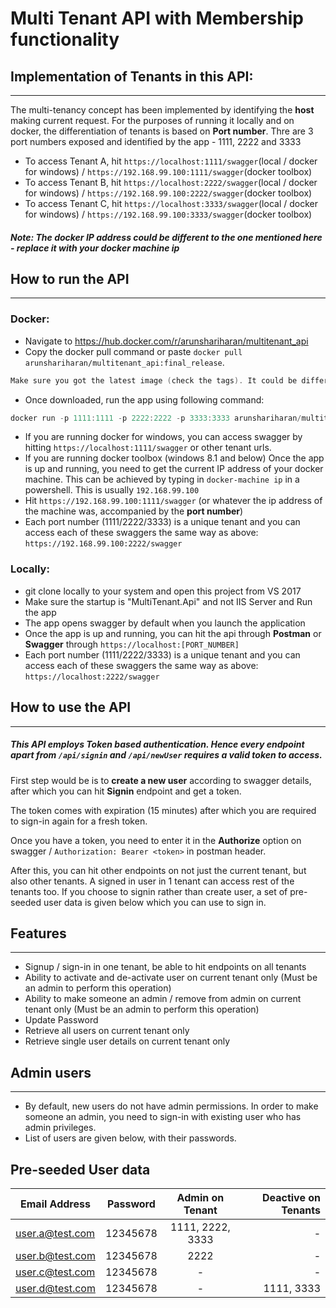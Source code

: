 # Multi Tenant API with Membership functionality

## Implementation of Tenants in this API:
----------------------------------------
The multi-tenancy concept has been implemented by identifying the **host** making current request.
For the purposes of running it locally and on docker, the differentiation of tenants is based on **Port number**. Thre are 3 port numbers exposed and identified by the app - 1111, 2222 and 3333

* To access Tenant A, hit `https://localhost:1111/swagger`(local / docker for windows) / `https://192.168.99.100:1111/swagger`(docker toolbox)
* To access Tenant B, hit `https://localhost:2222/swagger`(local / docker for windows) / `https://192.168.99.100:2222/swagger`(docker toolbox)
* To access Tenant C, hit `https://localhost:3333/swagger`(local / docker for windows) / `https://192.168.99.100:3333/swagger`(docker toolbox)

##### Note: The docker IP address could be different to the one mentioned here - replace it with your docker machine ip

## How to run the API
---------------------
### Docker:
* Navigate to https://hub.docker.com/r/arunshariharan/multitenant_api
* Copy the docker pull command or paste `docker pull arunshariharan/multitenant_api:final_release`.

```powershell
Make sure you got the latest image (check the tags). It could be different to the one mentioned above.
```

* Once downloaded, run the app using following command:

```powershell
docker run -p 1111:1111 -p 2222:2222 -p 3333:3333 arunshariharan/multitenant_api:final_release
```

* If you are running docker for windows, you can access swagger by hitting `https://localhost:1111/swagger` or other tenant urls.
* If you are running docker toolbox (windows 8.1 and below) Once the app is up and running, you need to get the current IP address of your docker machine. This can be achieved by typing in `docker-machine ip` in a powershell. This is usually `192.168.99.100`
* Hit `https://192.168.99.100:1111/swagger` (or whatever the ip address of the machine was, accompanied by the **port number**)
* Each port number (1111/2222/3333) is a unique tenant and you can access each of these swaggers the same way as above: `https://192.168.99.100:2222/swagger`


### Locally:

* git clone locally to your system and open this project from VS 2017
* Make sure the startup is "MultiTenant.Api" and not IIS Server and Run the app
* The app opens swagger by default when you launch the application
* Once the app is up and running, you can hit the api through **Postman** or **Swagger** through `https://localhost:[PORT_NUMBER]`
* Each port number (1111/2222/3333) is a unique tenant and you can access each of these swaggers the same way as above: `https://localhost:2222/swagger`

## How to use the API
---------------------
##### This API employs *Token based authentication*. Hence every endpoint apart from `/api/signin` and `/api/newUser` requires a valid token to access.



First step would be is to **create a new user** according to swagger details, after which you can hit **Signin** endpoint and get a token.



The token comes with expiration (15 minutes) after which you are required to sign-in again for a fresh token.



Once you have a token, you need to enter it in the **Authorize** option on swagger / `Authorization: Bearer <token>` in postman header.



After this, you can hit other endpoints on not just the current tenant, but also other tenants. A signed in user in 1 tenant can access rest of the tenants too.
If you choose to signin rather than create user, a set of pre-seeded user data is given below which you can use to sign in.


## Features
-----------
* Signup / sign-in in one tenant, be able to hit endpoints on all tenants
* Ability to activate and de-activate user on current tenant only (Must be an admin to perform this operation)
* Ability to make someone an admin / remove from admin on current tenant only (Must be an admin to perform this operation)
* Update Password
* Retrieve all users on current tenant only
* Retrieve single user details on current tenant only

## Admin users
--------------

* By default, new users do not have admin permissions. In order to make someone an admin, you need to sign-in with existing user who has admin privileges.
* List of users are given below, with their passwords.

## Pre-seeded User data
Email Address | Password | Admin on Tenant | Deactive on Tenants
--------------|:--------:|:---------------:|-------------------:
user.a@test.com|12345678| 1111, 2222, 3333 |-
user.b@test.com|12345678| 2222             |-
user.c@test.com|12345678|           -      |-
user.d@test.com|12345678|           -      | 1111, 3333


